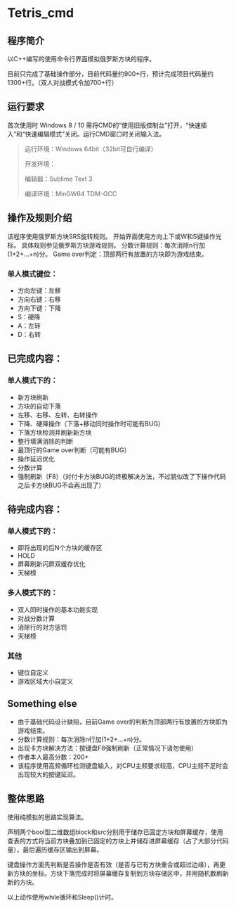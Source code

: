 # Tetris_cmd

## 程序简介

以C++编写的使用命令行界面模拟俄罗斯方块的程序。

目前只完成了基础操作部分，目前代码量约900+行，预计完成项目代码量约1300+行。（双人对战模式令加700+行）

## 运行要求

首次使用时 Windows 8 / 10 需将CMD的“使用旧版控制台”打开，“快速插入”和“快速编辑模式”关闭。运行CMD窗口时关闭输入法。

> 运行环境：Windows 64bit（32bit可自行编译）
>
> 开发环境：
>
> 编辑器：Sublime Text 3
>
> 编译环境：MinGW64 TDM-GCC

## 操作及规则介绍

该程序使用俄罗斯方块SRS旋转规则。
开始界面使用方向上下或W和S键操作光标。
具体规则参见俄罗斯方块游戏规则。
分数计算规则：每次消除n行加(1+2+...+n)分。
Game over判定：顶部两行有放置的方块即为游戏结束。

### 单人模式键位：

- 方向左键：左移
- 方向右键：右移
- 方向下键：下降
- S：硬降
- A：左转
- D：右转


## 已完成内容：

### 单人模式下的：

- 新方块刷新
- 方块的自动下落
- 左移、右移、左转、右转操作
- 下降、硬降操作（下落+移动同时操作时可能有BUG）
- 下落方块检测并刷新新方块
- 整行填满消除的判断
- 最顶行的Game over判断（可能有BUG）
- 操作延迟优化
- 分数计算
- 强制刷新（F8）（对付卡方块BUG的终极解决方法，不过貌似改了下操作代码之后卡方块BUG不会再出现了）

## 待完成内容：

### 单人模式下的：

- 即将出现的后N个方块的缓存区
- HOLD
- 屏幕刷新闪屏双缓存优化
- 天梯榜

### 多人模式下的：

- 双人同时操作的基本功能实现
- 对战分数计算
- 消除行的对方惩罚
- 天梯榜

### 其他

- 键位自定义
- 游戏区域大小自定义

## Something else

- 由于基础代码设计缺陷，目前Game over的判断为顶部两行有放置的方块即为游戏结束。
- 分数计算规则：每次消除n行加(1+2+...+n)分。
- 出现卡方块解决方法：按键盘F8强制刷新（正常情况下请勿使用）
- 作者本人最高分数：200+
- 该程序使用高频循环检测键盘输入，对CPU主频要求较高，CPU主频不足时会出现较大的按键延迟。

## 整体思路

使用纯模拟的思路实现算法。

声明两个bool型二维数组block和src分别用于储存已固定方块和屏幕缓存，使用查表的方式将当前方块叠加到已固定的方块上并储存进屏幕缓存（占了大部分代码量），最后遍历缓存区输出到屏幕。

键盘操作方面先判断是否操作是否有效（是否与已有方块重合或超过边缘），再更新方块的坐标。方块下落完成时将屏幕缓存复制到方块存储区中，并用随机数刷新新的方块。

以上动作使用while循环和Sleep()计时。